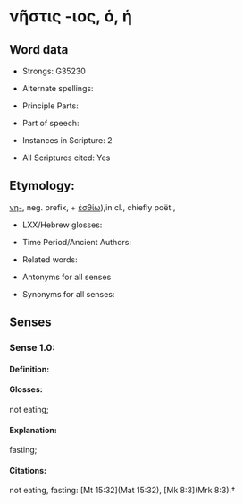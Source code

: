 # νῆστις -ιος, ὁ, ἡ

<!-- Status: S2=NeedsEdits -->
<!-- Lexica used for edits:   -->

## Word data

* Strongs: G35230

* Alternate spellings:



* Principle Parts: 


* Part of speech: 


* Instances in Scripture: 2

* All Scriptures cited: Yes

## Etymology: 

[νη-](), neg. prefix, + [ἐσθίω]()),in cl., chiefly poët.,

* LXX/Hebrew glosses: 


* Time Period/Ancient Authors: 


* Related words: 

* Antonyms for all senses

* Synonyms for all senses: 


## Senses 


### Sense  1.0: 

#### Definition: 

#### Glosses: 

not eating; 

#### Explanation: 

fasting; 

#### Citations: 

not eating, fasting: [Mt 15:32](Mat 15:32), [Mk 8:3](Mrk 8:3).†
